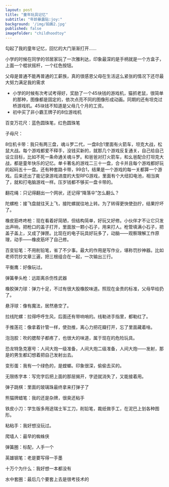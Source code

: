 ```yaml
---
layout: post
title: "童年玩具记忆"
subtitle: "年龄暴露贴:joy:"
background: '/img/拍画2.jpg'
published: false
imagefolder: "childhoodtoy"
---
```


勾起了我的童年记忆，回忆的大门渐渐打开……

小学的时候在同学的邻居家玩了一次雅利达，印象最深的是手柄就是一个方盒子，上面一个棍状摇杆，一个红色按钮。

父母是普通不能再普通的工薪族，真的很感恩父母在生活这么紧张的情况下还尽最大努力满足我的需求

- 小学的时候有次考试考得好，奖励了一个45块钱的游戏机，猫抓老鼠，很简单的那种，图像都是固定的，依次点亮不同的图像形成动画。同期的还有坦克过桥游戏机。45块钱不知道是父母几个月的工资。
- 初中买了非小霸王牌子的8位游戏机

百变万花尺：蓝色圆珠笔，红色圆珠笔

子母尺：

8位机卡带：我只有两三盘，魂斗罗二代，一盘8合1里面有火箭车，坦克大战，松鼠大战。每个游戏都爱不释手，没钱买新的，就那几个游戏反复通关，自己给自己设立目标，比如不死一条命通关魂斗罗。和爸爸对打火箭车，和幺爸配合打坦克大战，都是童年快乐的记忆。单卡著名的游戏二三十一盘，合卡并且每个游戏都好玩的起码五十一盘。还有种套路卡带，99合1，结果是一个游戏的每一关都算一个游戏。后来还出了能记录游戏进度的大型RPG游戏，里面有个大纽扣电池，相当爽了，就和打电脑游戏一样。压岁钱都不够买一盘卡带的。

翻花绳：只记得翻出一个网状，还记得“降落伞”怎么翻么？

陀螺枪：接飞盘就往天上飞，接陀螺就往地上转。为了转得更快使劲拧，结果拧坏了。

橡皮筋咚咚枪：现在看着好简陋，但结构简单，好玩又好修。小伙伴才不让它只发出声响，把枪口的盖子打开，里面放一颗小石子，用来打人。枪管填满小石子，把盖子盖上，又成了弹匣。比现在的电子玩具好玩多了，动脑——观察理解工作原理，动手——橡皮筋坏了自己修。

百变铅笔：不用削铅笔，省了不少事。最大的作用是写作业，堪称罚抄神器。比如老师罚抄文章三遍，把三根组合在一起，一次输出三行。

平衡鹰：好像玩过。

弹簧拳头枪：远距离杀伤性武器

橡胶弹力球：弹力十足，不过有很大股橡胶味道。照现在金贵的标准，父母早给扔了。

悬浮球：像有魔法，居然悬空了。

拉线陀螺：拉得呼呼生风，后面还有带响哨的。线勒进手指里，都勒红了。

手推莲花：像拿着针管一样，使劲推，离心力把花瓣打开，忘了里面藏着啥。

泡泡胶：吹的腮帮子都疼了，也很大的味道，属于现在的危险玩具。

恐龙特急克塞号：人间大炮一级准备，人间大炮二级准备，人间大炮——发射，那是的男生都幻想着把自己发射出去。

变形蛋：我有一个绿色的，是螳螂。印象很深，偷偷去买的。

无限练字本：写完字后把上面的那层揭开，字迹就消失了，又能接着用。

弹子跳棋：里面的玻璃珠最终拿来打弹子了

熊猫牌蜡笔：我的还是杂牌，很臭还粘手

铁皮小刀：学生版多用途瑞士军工刀，削铅笔，裁纸做手工，在泥巴上划各种图形。

粘粘手：我好想没玩过。

爬墙人：最早的蜘蛛侠

弹簧圈：标配，人手一个

英雄钢笔：老是要写得一手墨

十万个为什么：我好想一本都没有

水中套圈：最后几个要套上去是很考技术的